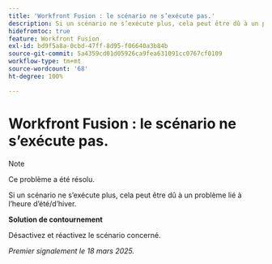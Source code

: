 ```yaml
---
title: 'Workfront Fusion : le scénario ne s’exécute pas.'
description: Si un scénario ne s’exécute plus, cela peut être dû à un problème lié à l’heure d’été/d’hiver. Une solution de contournement est disponible.
hidefromtoc: true
feature: Workfront Fusion
exl-id: bd9f5a8a-0cbd-47ff-8d95-f06640a3b84b
source-git-commit: 5a4359cd01d05926ca9fea631091cc0767cf0109
workflow-type: tm+mt
source-wordcount: '68'
ht-degree: 100%

---
```


# Workfront Fusion : le scénario ne s’exécute pas.

>[!NOTE]
>
>Ce problème a été résolu.

Si un scénario ne s’exécute plus, cela peut être dû à un problème lié à l’heure d’été/d’hiver.

**Solution de contournement**

Désactivez et réactivez le scénario concerné.

_Premier signalement le 18 mars 2025._

